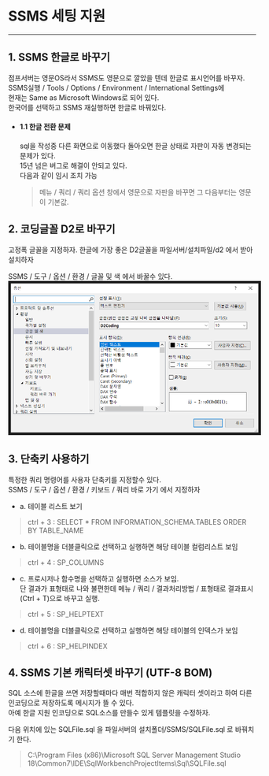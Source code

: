 # SSMS 세팅 지원

***
## 1. SSMS 한글로 바꾸기
  점프서버는 영문OS라서 SSMS도 영문으로 깔았을 텐데 한글로 표시언어를 바꾸자.  
  SSMS실행 / Tools / Options / Environment / International Settings에  
  현재는 Same as Microsoft Windows로 되어 있다.  
  한국어를 선택하고 SSMS 재실행하면 한글로 바꿔있다.

* #### 1.1 한글 전환 문제
  sql을 작성중 다른 화면으로 이동했다 돌아오면 한글 상태로 자판이 자동 변경되는 문제가 있다.  
  15년 넘은 버그로 해결이 안되고 있다.  
  다음과 같이 임시 조치 가능  
    > 메뉴 / 쿼리 / 쿼리 옵션 창에서 영문으로 자판을 바꾸면 그 다음부터는 영문이 기본값.  

## 2. 코딩글꼴 D2로 바꾸기
  고정폭 글꼴을 지정하자. 한글에 가장 좋은 D2글꼴을 파일서버/설치파일/d2 에서 받아 설치하자  

  SSMS / 도구 / 옵션 / 환경 / 글꼴 및 색 에서 바꿀수 있다.  
  <img width="600" height="" src="image/01_fontchange.png" border="5"></img>
    

## 3. 단축키 사용하기
  특정한 쿼리 명령어를 사용자 단축키를 지정할수 있다.  
  SSMS / 도구 / 옵션 / 환경 / 키보드 / 쿼리 바로 가기 에서 지정하자

* a. 테이블 리스트 보기
> ctrl + 3 : SELECT * FROM INFORMATION_SCHEMA.TABLES ORDER BY TABLE_NAME

* b. 테이블명을 더블클릭으로 선택하고 실행하면 해당 테이블 컬럼리스트 보임
> ctrl + 4 : SP_COLUMNS

* c. 프로시저나 함수명을 선택하고 실행하면 소스가 보임.  
  단 결과가 표형태로 나와 불편한데 메뉴 / 쿼리 / 결과처리방법 / 표형태로 결과표시(Ctrl + T)으로 바꾸고 실행.  
> ctrl + 5 : SP_HELPTEXT

* d. 테이블명을 더블클릭으로 선택하고 실행하면 해당 테이블의 인덱스가 보임
> ctrl + 6 : SP_HELPINDEX 

## 4. SSMS 기본 캐릭터셋 바꾸기 (UTF-8 BOM)
  SQL 소스에 한글을 쓰면 저장할때마다 매번 적합하지 않은 캐릭터 셋이라고 하여 다른 인코딩으로 저장하도록 메시지가 뜰 수 있다.  
  아예 한글 지원 인코딩으로 SQL소스를 만들수 있게 템플릿을 수정하자.  

  다음 위치에 있는 SQLFile.sql 을 파일서버의 설치폴더/SSMS/SQLFile.sql 로 바꿔치기 한다.  
>  C:\Program Files (x86)\Microsoft SQL Server Management Studio 18\Common7\IDE\SqlWorkbenchProjectItems\Sql\SQLFile.sql